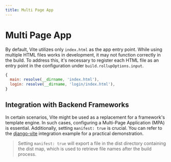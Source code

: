 ```yaml
---
title: Multi Page App
---
```


# Multi Page App

By default, Vite utilizes only `index.html` as the app entry point. While using multiple HTML files works in development, it may not function correctly in the build. To address this, it's necessary to register each HTML file as an entry point in the configuration under `build.rollupOptions.input`.

```js
{
  main: resolve(__dirname, 'index.html'),
  login: resolve(__dirname, 'login/index.html'),
}
```

## Integration with Backend Frameworks

In certain scenarios, Vite might be used as a replacement for a framework's template engine. In such cases, configuring a Multi-Page Application (MPA) is essential. Additionally, setting `manifest: true` is crucial. You can refer to the [django-vite](https://gitlab.com/ws-rush/django-vite) integration example for a practical demonstration.

> Setting `manifest: true` will export a file in the dist directory containing the dist map, which is used to retrieve file names after the build process.

